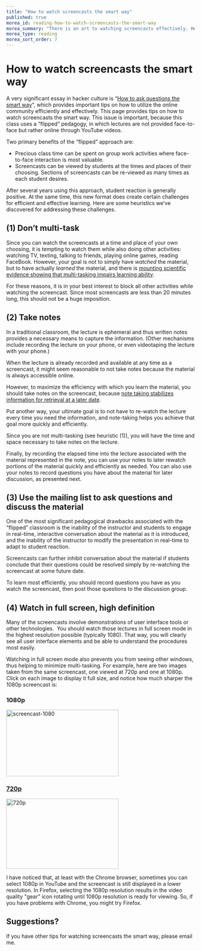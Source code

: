 ```yaml
---
title: "How to watch screencasts the smart way"
published: true
morea_id: reading-how-to-watch-screencasts-the-smart-way
morea_summary: "There is an art to watching screencasts effectively. Here are some heuristics."
morea_type: reading
morea_sort_order: 7
---
```


# How to watch screencasts the smart way

A very significant essay in hacker culture is “[How to ask questions the smart
way](http://www.catb.org/esr/faqs/smart-questions.html)“, which provides
important tips on how to utilize the online community efficiently and
effectively. This page provides tips on how to watch screencasts the smart
way. This issue is important, because this class uses a “flipped” pedagogy, in
which lectures are not provided face-to-face but rather online through YouTube
videos. 

Two primary benefits of the “flipped” approach are:

  * Precious class time can be spent on group work activities where face-to-face interaction is most valuable.
  * Screencasts can be viewed by students at the times and places of their choosing. Sections of screencasts can be re-viewed as many times as each student desires.

After several years using this approach, student reaction is generally
positive. At the same time, this new format does create certain challenges
for efficient and effective learning. Here are some heuristics we’ve
discovered for addressing these challenges.

## (1) Don’t multi-task

Since you can watch the screencasts at a time and place of your own choosing,
it is tempting to watch them while also doing other activities: watching TV,
texting, talking to friends, playing online games, reading FaceBook. However,
your goal is not to simply have *watched* the material, but to have
actually *learned* the material, and  there is [mounting scientific evidence showing
that multi-tasking impairs learning
ability](http://www.facultyfocus.com/articles/teaching-professor-blog/multitasking-confronting-students-with-the-facts/). 

For these reasons, it is in your best
interest to block all other activities while watching the screencast. Since
most screencasts are less than 20 minutes long, this should not be a huge imposition.

## (2) Take notes

In a traditional classroom, the lecture is ephemeral and thus written notes
provides a necessary means to capture the information. (Other mechanisms
include recording the lecture on your phone, or even videotaping the lecture
with your phone.) 

When the lecture is already recorded and available at any
time as a screencast, it might seem reasonable to not take notes because the
material is always accessible online. 

However, to maximize the efficiency
with which you learn the material, you should take notes on the screencast,
because [note taking stabilizes information for retrieval at a later
date](http://wac.colostate.edu/journal/vol16/boch.pdf). 

Put another way, your
ultimate goal is to not have to re-watch the lecture every time you need the
information, and note-taking helps you achieve that goal more quickly and
efficiently. 

Since you are not multi-tasking (see heuristic (1)), you will have the time and
space necessary to take notes on the lecture. 

Finally, by recording the
elapsed time into the lecture associated with the material represented in the
note, you can use your notes to later rewatch portions of the material quickly
and efficiently as needed. You can also use your notes to record
questions you have about the material for later discussion, as presented next.

## (3) Use the mailing list to ask questions and discuss the material

One of the most significant pedagogical drawbacks associated with the
“flipped” classroom is the inability of the instructor and students to engage
in real-time, interactive conversation about the material as it is introduced,
and the inability of the instructor to modify the presentation in real-time to
adapt to student reaction. 

Screencasts can further inhibit conversation about
the material if students conclude that their questions could be resolved
simply by re-watching the screencast at some future date. 

To learn most
efficiently, you should record questions you have as you watch the screencast,
then post those questions to the discussion group.

## (4) Watch in full screen, high definition

Many of the screencasts involve demonstrations of user interface tools or
other technologies.  You should watch those lectures in full screen mode in
the highest resolution possible (typically 1080). That way, you will clearly
see all user interface elements and be able to understand the procedures most
easily. 

Watching in full screen mode also prevents you from seeing other
windows, thus helping to minimize multi-tasking. For example, here are two
images taken from the same screencast, one viewed at 720p and one at 1080p.
Click on each image to display it full size, and notice how much sharper the
1080p screencast is: 

### 1080p

<a href="http://ics314f13.files.wordpress.com/2013/08/screencast-1080.png"><img class="wp-image-243  " alt="screencast-1080" src="http://ics314f13.files.wordpress.com/2013/08/screencast-1080.png?w=300" width="300" height="178" />

### 720p

<a href="http://ics314f13.files.wordpress.com/2013/08/screencast-720.png"><img class="wp-image-244  " alt="720p" src="http://ics314f13.files.wordpress.com/2013/08/screencast-720.png?w=300" width="300" height="188" /></a>


I have noticed that, at least with the Chrome
browser, sometimes you can select 1080p in YouTube and the screencast is still
displayed in a lower resolution. In Firefox, selecting the 1080p resolution
results in the video quality "gear" icon rotating until 1080p resolution is
ready for viewing. So, if you have problems with Chrome, you might try
Firefox.

## Suggestions?

If you have other tips for watching screencasts the smart way, please email
me.





